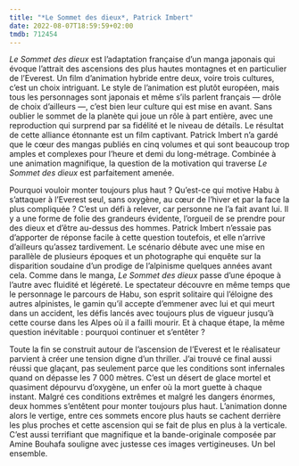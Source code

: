 ```yaml
---
title: "*Le Sommet des dieux*, Patrick Imbert"
date: 2022-08-07T18:59:59+02:00
tmdb: 712454 
---
```


*Le Sommet des dieux* est l’adaptation française d’un manga japonais qui évoque l’attrait des ascensions des plus hautes montagnes et en particulier de l’Everest. Un film d’animation hybride entre deux, voire trois cultures, c’est un choix intriguant. Le style de l’animation est plutôt européen, mais tous les personnages sont japonais et même s’ils parlent français — drôle de choix d’ailleurs —, c’est bien leur culture qui est mise en avant. Sans oublier le sommet de la planète qui joue un rôle à part entière, avec une reproduction qui surprend par sa fidélité et le niveau de détails. Le résultat de cette alliance étonnante est un film captivant. Patrick Imbert n’a gardé que le cœur des mangas publiés en cinq volumes et qui sont beaucoup trop amples et complexes pour l’heure et demi du long-métrage. Combinée à une animation magnifique, la question de la motivation qui traverse *Le Sommet des dieux* est parfaitement amenée.

Pourquoi vouloir monter toujours plus haut ? Qu’est-ce qui motive Habu à s’attaquer à l’Everest seul, sans oxygène, au cœur de l’hiver et par la face la plus compliquée ? C’est un défi à relever, car personne ne l’a fait avant lui. Il y a une forme de folie des grandeurs évidente, l’orgueil de se prendre pour des dieux et d’être au-dessus des hommes. Patrick Imbert n’essaie pas d’apporter de réponse facile à cette question toutefois, et elle n’arrive d’ailleurs qu’assez tardivement. Le scénario débute avec une mise en parallèle de plusieurs époques et un photographe qui enquête sur la disparition soudaine d’un prodige de l’alpinisme quelques années avant cela. Comme dans le manga, *Le Sommet des dieux* passe d’une époque à l’autre avec fluidité et légéreté. Le spectateur découvre en même temps que le personnage le parcours de Habu, son esprit solitaire qui l’éloigne des autres alpinistes, le gamin qu’il accepte d’emmener avec lui et qui meurt dans un accident, les défis lancés avec toujours plus de vigueur jusqu’à cette course dans les Alpes où il a failli mourir. Et à chaque étape, la même question inévitable : pourquoi continuer et s’entêter ? 

Toute la fin se construit autour de l’ascension de l’Everest et le réalisateur parvient à créer une tension digne d’un thriller. J’ai trouvé ce final aussi réussi que glaçant, pas seulement parce que les conditions sont infernales quand on dépasse les 7 000 mètres. C’est un désert de glace mortel et quasiment dépourvu d’oxygène, un enfer où la mort guette à chaque instant. Malgré ces conditions extrêmes et malgré les dangers énormes, deux hommes s’entêtent pour monter toujours plus haut. L’animation donne alors le vertige, entre ces sommets encore plus hauts se cachent derrière les plus proches et cette ascension qui se fait de plus en plus à la verticale. C’est aussi terrifiant que magnifique et la bande-originale composée par Amine Bouhafa souligne avec justesse ces images vertigineuses. Un bel ensemble. 
